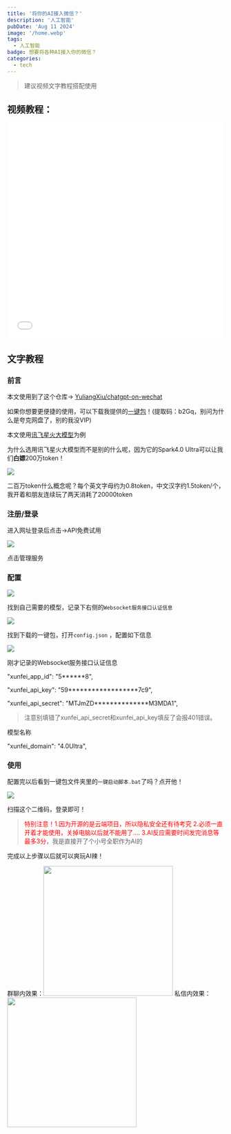 ```yaml
---
title: '将你的AI接入微信？'
description: '人工智能'
pubDate: 'Aug 11 2024'
image: '/home.webp'
tags:
  - 人工智能
badge: 想要将各种AI接入你的微信？
categories:
  - tech
---
```

> 建议视频文字教程搭配使用

## 视频教程：

<iframe src="//player.bilibili.com/player.html?isOutside=true&aid=112947103862208&bvid=BV1HEeceJEAc&cid=500001646610941&p=1" allowfullscreen="allowfullscreen" width="100%" height="500" scrolling="no" frameborder="0" sandbox="allow-top-navigation allow-same-origin allow-forms allow-scripts"></iframe>


## 文字教程

### 前言

本文使用到了这个仓库-> [YuliangXiu/chatgpt-on-wechat](https://github.com/YuliangXiu/chatgpt-on-wechat)

如果你想要更便捷的使用，可以下载我提供的[一键包](https://pan.quark.cn/s/fee19905e690)！(提取码：b2Gq，别问为什么是夸克网盘了，别的我没VIP)

本文使用[讯飞星火大模型](https://xinghuo.xfyun.cn/)为例

为什么选用讯飞星火大模型而不是别的什么呢，因为它的Spark4.0 Ultra可以让我们**白嫖**200万token！

![](/chatgpt-on-wechat/6.png)

二百万token什么概念呢？每个英文字母约为0.8token，中文汉字约1.5token/个，我开着和朋友连续玩了两天消耗了20000token

### 注册/登录

进入网址登录后点击->API免费试用

![](/chatgpt-on-wechat/1.png)

点击管理服务

### 配置

![](/chatgpt-on-wechat/2.png)

找到自己需要的模型，记录下右侧的`Websocket服务接口认证信息`

![](/chatgpt-on-wechat/3.png)

找到下载的一键包，打开` config.json ` ，配置如下信息

![](/chatgpt-on-wechat/4.jpg)

刚才记录的Websocket服务接口认证信息

"xunfei_app_id": "5******8",

"xunfei_api_key": "59******************7c9",

"xunfei_api_secret": "MTJmZD**************M3MDA1",

> 注意别填错了xunfei_api_secret和xunfei_api_key填反了会报401错误。

模型名称

"xunfei_domain": "4.0Ultra",

### 使用


配置完以后看到一键包文件夹里的` 一键启动脚本.bat `了吗？点开他！

![](/chatgpt-on-wechat/5.png)

扫描这个二维码，登录即可！

> <font color=red>特别注意！1.因为开源的是云端项目，所以隐私安全还有待考究 2.必须一直开着才能使用，关掉电脑以后就不能用了....  3.AI反应需要时间发完消息等最多3分</font>，我是直接开了个小号全职作为AI的

完成以上步骤以后就可以爽玩AI辣！

群聊内效果：<img src="/chatgpt-on-wechat/group.jpg"  width="300" />
私信内效果：<img src="/chatgpt-on-wechat/man.jpg"  width="300" />
